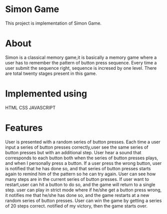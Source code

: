 # Simon Game
This project is implementation of Simon Game.
# About
Simon is a classical memory game,it is basically a memory game where a user has to remember the pattern of button press sequence.
Every time a user submit the sequence right, sequence is incresed by one level.
There are total twenty stages present in this game.
# Implemented using
HTML
CSS
JAVASCRIPT
# Features
User is presented with a random series of button presses.
Each time a user input a series of button presses correctly,user see the same series of button presses but with an additional step.
User hear a sound that corresponds to each button both when the series of button presses plays, and when I personally press a button.
If a user press the wrong button, user is notified that he has done so, and that series of button presses starts again to remind him of the pattern so he can try again.
User can see how many steps are in the current series of button presses.
If user want to restart,user can hit a button to do so, and the game will return to a single step.
user can play in strict mode where if he/she get a button press wrong, it notifies me that he/she has done so, and the game restarts at a new random series of button presses.
User can win the game by getting a series of 20 steps correct. notified of my victory, then the game starts over.
